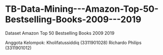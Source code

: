 # TB-Data-Mining---Amazon-Top-50-Bestselling-Books-2009---2019
Dataset Amazon Top 50 Bestselling Books 2009 2019

Anggota Kelompok:
Kholifatussiddiq (3311901028)
Richardo Philips (3311901012)
